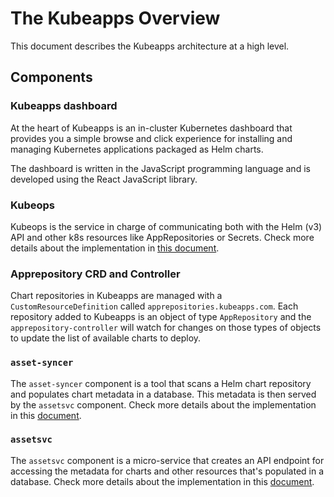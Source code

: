 # The Kubeapps Overview

This document describes the Kubeapps architecture at a high level.

## Components

### Kubeapps dashboard

At the heart of Kubeapps is an in-cluster Kubernetes dashboard that provides you a simple browse and click experience for installing and managing Kubernetes applications packaged as Helm charts.

The dashboard is written in the JavaScript programming language and is developed using the React JavaScript library.

### Kubeops

Kubeops is the service in charge of communicating both with the Helm (v3) API and other k8s resources like AppRepositories or Secrets.
Check more details about the implementation in [this document](/docs/developer/kubeops.md).

### Apprepository CRD and Controller

Chart repositories in Kubeapps are managed with a `CustomResourceDefinition` called `apprepositories.kubeapps.com`. Each repository added to Kubeapps is an object of type `AppRepository` and the `apprepository-controller` will watch for changes on those types of objects to update the list of available charts to deploy.

### `asset-syncer`

The `asset-syncer` component is a tool that scans a Helm chart repository and populates chart metadata in a database. This metadata is then served by the `assetsvc` component. Check more details about the implementation in this [document](/docs/developer/asset-syncer.md).

### `assetsvc`

The `assetsvc` component is a micro-service that creates an API endpoint for accessing the metadata for charts and other resources that's populated in a database. Check more details about the implementation in this [document](/docs/developer/asset-syncer.md).
